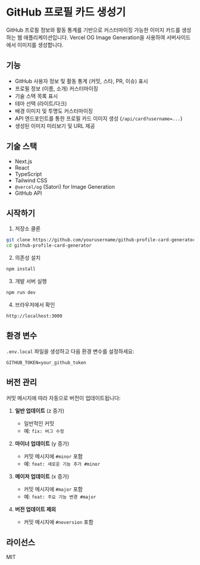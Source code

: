 # GitHub 프로필 카드 생성기

GitHub 프로필 정보와 활동 통계를 기반으로 커스터마이징 가능한 이미지 카드를 생성하는 웹 애플리케이션입니다. Vercel OG Image Generation을 사용하여 서버사이드에서 이미지를 생성합니다.

## 기능

- GitHub 사용자 정보 및 활동 통계 (커밋, 스타, PR, 이슈) 표시
- 프로필 정보 (이름, 소개) 커스터마이징
- 기술 스택 목록 표시
- 테마 선택 (라이트/다크)
- 배경 이미지 및 투명도 커스터마이징
- API 엔드포인트를 통한 프로필 카드 이미지 생성 (`/api/card?username=...`)
- 생성된 이미지 미리보기 및 URL 제공

## 기술 스택

- Next.js
- React
- TypeScript
- Tailwind CSS
- `@vercel/og` (Satori) for Image Generation
- GitHub API

## 시작하기

1. 저장소 클론
```bash
git clone https://github.com/yourusername/github-profile-card-generator.git
cd github-profile-card-generator
```

2. 의존성 설치
```bash
npm install
```

3. 개발 서버 실행
```bash
npm run dev
```

4. 브라우저에서 확인
```
http://localhost:3000
```

## 환경 변수

`.env.local` 파일을 생성하고 다음 환경 변수를 설정하세요:

```
GITHUB_TOKEN=your_github_token
```

## 버전 관리

커밋 메시지에 따라 자동으로 버전이 업데이트됩니다:

1. **일반 업데이트** (z 증가)
   - 일반적인 커밋
   - 예: `fix: 버그 수정`

2. **마이너 업데이트** (y 증가)
   - 커밋 메시지에 `#minor` 포함
   - 예: `feat: 새로운 기능 추가 #minor`

3. **메이저 업데이트** (x 증가)
   - 커밋 메시지에 `#major` 포함
   - 예: `feat: 주요 기능 변경 #major`

4. **버전 업데이트 제외**
   - 커밋 메시지에 `#noversion` 포함

## 라이선스

MIT
